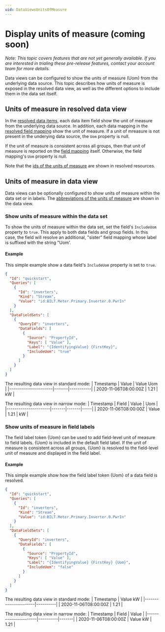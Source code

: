 ```yaml
---
uid: DataViewsUnitsOfMeasure
---
```


# Display units of measure (coming soon)

*Note: This topic covers features that are not yet generally available. If you are interested in trialing these pre-release features, contact your account team for more details.*

Data views can be configured to show the units of measure (Uom) from the underlying data source. This topic describes how units of measure is exposed in the resolved data view, as well as the different options to include them in the data set itself.


## Units of measure in resolved data view
In the [resolved data items](xref:DataViewsDataItemsandGroups), each data item field show the unit of measure from the underlying data source. In addition, each data mapping in the [resolved field mapping](xref:DataViewsFieldMappings) show the unit of measure. If a unit of mreasure is not present in the underying data source, the `Uom` property is null.

If the unit of measure is consistent across all groups, then that unit of measure is reported on the [field mapping](xref:DataViewsFieldMappings) itself. Otherwise, the field mapping's `Uom` property is null.

Note that the [ids of the units of measure](xref:unitsOfMeasure) are shown in resolved resources.


## Units of measure in data view
Data views can be optionally configured to show units of measure within the data set or in labels. The [abbreviations of the units of measure](xref:unitsOfMeasure) are shown in the data view.

### Show units of measure within the data set
To show the units of measure within the data set, set the field's `IncludeUom` property to `true`. This apply to both data fields and group fields. In this case, the field will resolve an additional, "sister" field mapping whose label is suffixed with the string "Uom'. 

#### Example
This simple example show a data field's `IncludeUom` property is set to `true`.
```json
{
  "Id": "quickstart",
  "Queries": [
    { 
      "Id": "inverters",
      "Kind": "Stream",
      "Value": "id:BILT.Meter.Primary.Inverter.0.PwrIn"
    }
  ],
  "DataFieldSets": [
    {
      "QueryId": "inverters",
      "DataFields": [
        {
          "Source": "PropertyId",
          "Keys": [ "Value" ],
          "Label": "{IdentifyingValue} {FirstKey}",
		  "IncludeUom": "true"
        }
      ]
    }
  ]
}
```

The resulting data view in standard mode:
| Timestamp            | Value | Value Uom |
|----------------------|-------|-----------|
| 2020-11-06T08:00:00Z | 1.21  | kW        |

The resulting data view in narrow mode:
| Timestamp            | Field | Value | Uom |
|----------------------|-------|-------|-----|
| 2020-11-06T08:00:00Z | Value | 1.21  | kW  |


### Show units of measure in field labels
The field label token {Uom} can be used to add field-level unit of measure to field labels. {Uom} is included in the default field label. If the unit of measure is consistent across all groups, {Uom} is resolved to the field-level unit of measure and displayed in the field label.

#### Example
This simple example show how the field label token {Uom} of a data field is resolved.
```json
{
  "Id": "quickstart",
  "Queries": [
    { 
      "Id": "inverters",
      "Kind": "Stream",
      "Value": "id:BILT.Meter.Primary.Inverter.0.PwrIn"
    }
  ],
  "DataFieldSets": [
    {
      "QueryId": "inverters",
      "DataFields": [
        {
          "Source": "PropertyId",
          "Keys": [ "Value" ],
          "Label": "{IdentifyingValue} {FirstKey} {Uom}",
		  "IncludeUom": "false"
        }
      ]
    }
  ]
}
```

The resulting data view in standard mode:
| Timestamp            | Value kW |
|----------------------|----------|
| 2020-11-06T08:00:00Z | 1.21     |

The resulting data view in narrow mode:
| Timestamp            | Field    | Value |
|----------------------|----------|-------|
| 2020-11-06T08:00:00Z | Value kW | 1.21  |

